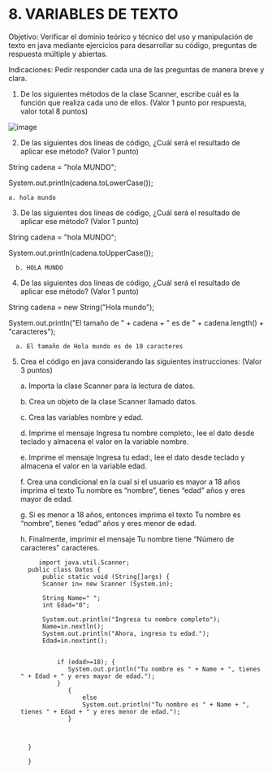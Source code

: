 # 8. VARIABLES DE TEXTO

Objetivo: Verificar el dominio teórico y técnico del uso y manipulación de texto en java
mediante ejercicios para desarrollar su código, preguntas de respuesta múltiple y
abiertas.

Indicaciones: Pedir responder cada una de las preguntas de manera breve y clara.

1. De los siguientes métodos de la clase Scanner, escribe cuál es la función que
realiza cada uno de ellos. (Valor 1 punto por respuesta, valor total 8 puntos)

![image](https://user-images.githubusercontent.com/91554777/180586209-3b52cbdf-7038-4243-9f5b-05a6ee157f76.png)

2. De las siguientes dos líneas de código, ¿Cuál será el resultado de aplicar ese
método? (Valor 1 punto)

String cadena = "hola MUNDO";

System.out.println(cadena.toLowerCase());
    
    a. hola mundo
    
3. De las siguientes dos líneas de código, ¿Cuál será el resultado de aplicar ese
método? (Valor 1 punto)

String cadena = "hola MUNDO";

System.out.println(cadena.toUpperCase());

      b. HOLA MUNDO
      
4. De las siguientes dos líneas de código, ¿Cuál será el resultado de aplicar ese
método? (Valor 1 punto)

String cadena = new String("Hola mundo");

System.out.println("El tamaño de " + cadena + " es de " + cadena.length() + "caracteres");

      a. El tamaño de Hola mundo es de 10 caracteres
      
5. Crea el código en java considerando las siguientes instrucciones: (Valor 3 puntos)

    a. Importa la clase Scanner para la lectura de datos.

    b. Crea un objeto de la clase Scanner llamado datos.

    c. Crea las variables nombre y edad.

    d. Imprime el mensaje Ingresa tu nombre completo:, lee el dato desde
    teclado y almacena el valor en la variable nombre.

    e. Imprime el mensaje Ingresa tu edad:, lee el dato desde teclado y almacena
    el valor en la variable edad.

    f. Crea una condicional en la cual si el usuario es mayor a 18 años imprima el
    texto Tu nombre es “nombre”, tienes “edad” años y eres mayor de edad.

    g. Si es menor a 18 años, entonces imprima el texto Tu nombre es “nombre”,
    tienes “edad” años y eres menor de edad.

    h. Finalmente, imprimir el mensaje Tu nombre tiene “Número de caracteres”
    caracteres.
    
    
            import java.util.Scanner;
         public class Datos {
             public static void (String[]args) {
             Scanner in= new Scanner (System.in);

             String Name=" ";
             int Edad="0";

             System.out.println("Ingresa tu nombre completo");
             Name=in.nextln();
             System.out.println("Ahora, ingresa tu edad.");
             Edad=in.nextint();


                 if (edad>=18); {
                    System.out.println("Tu nombre es " + Name + ", tienes " + Edad + " y eres mayor de edad.");
                 }
                    {
                        else 
                        System.out.println("Tu nombre es " + Name + ", tienes " + Edad + " y eres menor de edad.");
                    }



         }

         }

